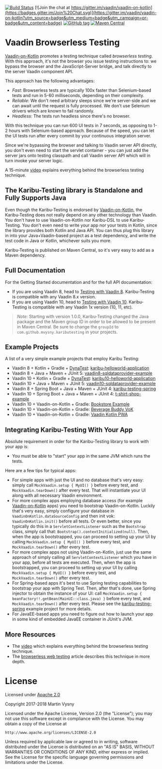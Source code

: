 [![Build Status](https://travis-ci.org/mvysny/karibu-testing.svg?branch=master)](https://travis-ci.org/mvysny/karibu-testing)
[![Join the chat at https://gitter.im/vaadin/vaadin-on-kotlin](https://badges.gitter.im/Join%20Chat.svg)](https://gitter.im/vaadin/vaadin-on-kotlin?utm_source=badge&utm_medium=badge&utm_campaign=pr-badge&utm_content=badge)
[![GitHub tag](https://img.shields.io/github/tag/mvysny/karibu-testing.svg)](https://github.com/mvysny/karibu-testing/tags)
[![Maven Central](https://maven-badges.herokuapp.com/maven-central/com.github.mvysny.kaributesting/karibu-testing-v8/badge.svg)](https://maven-badges.herokuapp.com/maven-central/com.github.mvysny.kaributesting/karibu-testing-v8)

# Vaadin Browserless Testing

[Vaadin-on-Kotlin](http://vaadinonkotlin.eu) promotes a testing technique called *browserless testing*. With this approach, it's not the browser you issue
testing instructions to: we bypass the browser and the JavaScript-Server bridge, and talk directly to the server Vaadin component API.

This approach has the following advantages:

* *Fast*: Browserless tests are typically 100x faster than Selenium-based tests and run in 5-60 milliseconds,
  depending on their complexity.
* *Reliable*: We don't need arbitrary sleeps since we're server-side and we can await until the request is fully processed.
  We don't use Selenium drivers which are known to fail randomly.
* *Headless*: The tests run headless since there's no browser.

With this technique you can run 600 UI tests in 7 seconds, as opposing to 1-2 hours with Selenium-based approach.
Because of the speed, you can let the UI tests run after every commit by your continuous integration server.

Since we're bypassing the browser and talking to Vaadin server API directly, you don't even need to start the servlet container -
you can just add the server jars onto testing classpath and call Vaadin server API which will in turn invoke your server logic.

A 15-minute [video](https://www.youtube.com/watch?v=XOhv3y2GXIE) explains everything behind the browserless testing technique.

## The Karibu-Testing library is Standalone and Fully Supports Java

Even though the Karibu-Testing is endorsed by [Vaadin-on-Kotlin](http://vaadinonkotlin.eu), the Karibu-Testing
does not really depend on any other technology than Vaadin. You don't have to use Vaadin-on-Kotlin nor Karibu-DSL to use Karibu-Testing.
You don't even need to write your app nor your tests in Kotlin, since the library provides both Kotlin and Java API.
You can thus plug this library in into your Java+Vaadin-based project as a test dependency, and write the test code
in Java or Kotlin, whichever suits you more.

Karibu-Testing is published on Maven Central, so it's very easy to add as a Maven dependency.

## Full Documentation

For the Getting Started documentation and for the full API documentation:

* If you are using Vaadin 8, head to [Testing with Vaadin 8](karibu-testing-v8). Karibu-Testing is compatible with any Vaadin 8.x version.
* If you are using Vaadin 10, head to [Testing with Vaadin 10](karibu-testing-v10). Karibu-Testing is compatible with any Vaadin 1x version (10, 11, etc).

> *Note:* Starting with version 1.0.0, Karibu-Testing changed the Java package and the Maven group ID in order to be allowed to be present in Maven Central. Be sure
to change the `groupId` to `com.github.mvysny.kaributesting` in your projects.

## Example Projects

A list of a very simple example projects that employ Karibu Testing:

* Vaadin 8 + Kotlin + Gradle + [DynaTest](https://github.com/mvysny/dynatest): [karibu-helloworld-application](https://github.com/mvysny/karibu-helloworld-application)
* Vaadin 8 + Java + Maven + JUnit 5: [vaadin8-sqldataprovider-example](https://github.com/mvysny/vaadin8-sqldataprovider-example)
* Vaadin 10 + Kotlin + Gradle + [DynaTest](https://github.com/mvysny/dynatest): [karibu10-helloworld-application](https://github.com/mvysny/karibu10-helloworld-application)
* Vaadin 10 + Java + Maven + JUnit 5: [vaadin10-sqldataprovider-example](https://github.com/mvysny/vaadin10-sqldataprovider-example)
* Vaadin 8 + Spring Boot + Java + Maven + JUnit 4: [karibu-testing-spring](https://github.com/mvysny/karibu-testing-spring)
* Vaadin 10 + Spring Boot + Java + Maven + JUnit 4: [t-shirt-shop-example](https://github.com/mvysny/t-shirt-shop-example)
* Vaadin 10 + Vaadin-on-Kotlin + Gradle: [Bookstore Example](https://github.com/mvysny/bookstore-vok)
* Vaadin 10 + Vaadin-on-Kotlin + Gradle: [Beverage Buddy VoK](https://github.com/mvysny/beverage-buddy-vok)
* Vaadin 10 + Vaadin-on-Kotlin + Gradle: [Vaadin Kotlin PWA](https://github.com/mvysny/vaadin-kotlin-pwa)

## Integrating Karibu-Testing With Your App

Absolute requirement in order for the Karibu-Testing library to work with your app is:

* You must be able to "start" your app in the same JVM which runs the tests.

Here are a few tips for typical apps:

* For simple apps with just the UI and no database that's very easy: simply call `MockVaadin.setup { MyUI() }` before every test, and `MockVaadin.tearDown()` after every test. That will
instantiate your UI along with all necessary Vaadin environment.
* For more complex apps employing database access (for example [Vaadin-on-Kotlin](http://vaadinonkotlin.eu) apps) you need to bootstrap Vaadin-on-Kotlin. Luckily that's very easy,
simply configure your database in `VaadinOnKotlin.dataSourceConfig` and then init vok: `VaadinOnKotlin.init()` before all tests. Or even better,
since you typically do this in a `ServletContextListener` such as the `Bootstrap` class, simply call that: `Bootstrap().contextInitialized(null)`. Then, when the app is bootstrapped,
you can proceed to setting up your UI by calling `MockVaadin.setup { MyUI() }` before every test, and `MockVaadin.tearDown()` after every test.
* For more complex apps not using Vaadin-on-Kotlin, just use the same approach of simply calling all `ServletContextListener` which you have in your app, before all tests are executed.
Then, when the app is bootstrapped,
you can proceed to setting up your UI by calling `MockVaadin.setup { MyUI() }` before every test, and `MockVaadin.tearDown()` after every test.
* For Spring-based apps it's best to use Spring testing capabilities to bootstrap your app with Spring Test. Then, after that's done, use Spring injector to obtain the instance of your UI:
call `MockVaadin.setup { beanFactory!!.getBean(MainUI::class.java) }` before every test, and `MockVaadin.tearDown()` after every test. Please see the [karibu-testing-spring](https://github.com/mvysny/karibu-testing-spring) example project
for more details.
* For JavaEE-based apps you need to figure out how to launch your app in some kind of embedded JavaEE container in JUnit's JVM.

## More Resources

* The [video](https://www.youtube.com/watch?v=XOhv3y2GXIE) which explains everything behind the browserless testing technique.
* The [browserless web testing](http://mavi.logdown.com/posts/3147601) article describes this technique in more depth.

# License

Licensed under [Apache 2.0](https://www.apache.org/licenses/LICENSE-2.0.html)

Copyright 2017-2018 Martin Vysny

Licensed under the Apache License, Version 2.0 (the "License");
you may not use this software except in compliance with the License.
You may obtain a copy of the License at

    http://www.apache.org/licenses/LICENSE-2.0

Unless required by applicable law or agreed to in writing, software
distributed under the License is distributed on an "AS IS" BASIS,
WITHOUT WARRANTIES OR CONDITIONS OF ANY KIND, either express or implied.
See the License for the specific language governing permissions and
limitations under the License.
